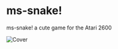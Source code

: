 ms-snake!
=========

ms-snake! a cute game for the Atari 2600

![Cover](https://github.com/mad4j/ms-snake/blob/master/art/cover/643021588-main-with-logo.jpg)
